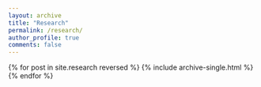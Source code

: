 ```yaml
---
layout: archive
title: "Research"
permalink: /research/
author_profile: true
comments: false
---
```


{% for post in site.research reversed %}
  {% include archive-single.html %}
{% endfor %}
